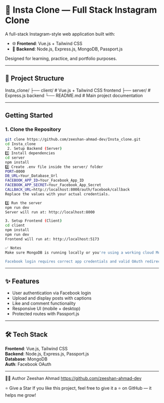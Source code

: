 # 📸 Insta Clone — Full Stack Instagram Clone

A full-stack Instagram-style web application built with:

- 🌐 **Frontend**: Vue.js + Tailwind CSS  
- 🔧 **Backend**: Node.js, Express.js, MongoDB, Passport.js

Designed for learning, practice, and portfolio purposes.

---

## 📁 Project Structure

Insta_clone/
├── client/ # Vue.js + Tailwind CSS frontend
├── server/ # Express.js backend
└── README.md # Main project documentation

---

## Getting Started

### 1. Clone the Repository

```bash
git clone https://github.com/zeeshan-ahmad-dev/Insta_clone.git
cd Insta_clone
 2. Setup Backend (Server)
1️⃣ Install dependencies
cd server
npm install
2️⃣ Create .env file inside the server/ folder
PORT=8000
DB_URL=Your_Database_Url
FACEBOOK_APP_ID=Your_Facebook_App_ID
FACEBOOK_APP_SECRET=Your_Facebook_App_Secret
CALLBACK_URL=http://localhost:8000/auth/facebook/callback
Replace the values with your actual credentials.

3️⃣ Run the server
npm run dev
Server will run at: http://localhost:8000

3. Setup Frontend (Client)
cd client
npm install
npm run dev
Frontend will run at: http://localhost:5173

✅ Notes
Make sure MongoDB is running locally or you're using a working cloud MongoDB URI.

Facebook login requires correct app credentials and valid OAuth redirect URIs in your Facebook developer dashboard.
```

---


## ✨ Features

- User authentication via Facebook login
- Upload and display posts with captions
- Like and comment functionality
- Responsive UI (mobile + desktop)
- Protected routes with Passport.js

---

## 🛠️ Tech Stack

**Frontend**: Vue.js, Tailwind CSS  
**Backend**: Node.js, Express.js, Passport.js  
**Database**: MongoDB  
**Auth**: Facebook OAuth  

---

👨‍💻 Author
Zeeshan Ahmad
https://github.com/zeeshan-ahmad-dev

⭐️ Give a Star
If you like this project, feel free to give it a ⭐️ on GitHub — it helps me grow!